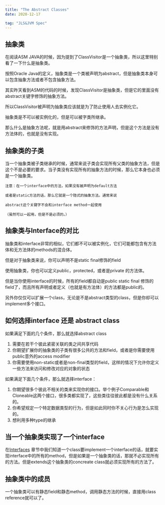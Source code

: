 ```yaml
---
title: "The Abstract Classes" 
date: 2020-12-17

tag: "JLS&JVM Spec"
---
```



## 抽象类

在阅读ASM JAVA的时候，因为提到了ClassVisitor是一个抽象类，所以这里特别看了一下什么是抽象类。

按照Oracle Java的定义，抽象类是一个类被声明为abstract，但是抽象类本身可以包含抽象方法或者不包含抽象方法。

其实昨天看到ASM的代码的时候，发现ClassVisitor是抽象类，但是它的里面没有abstract关键字修饰的抽象方法。

所以ClassVisitor被声明为抽象类应该就是为了防止使用人去实例化它。

抽象类是不可以被实例化的，但是可以被字类所继承。

那么什么是抽象方法呢，就是用abstract来修饰的方法声明，但是这个方法是没有方法体的，也就是没有实现。

## 抽象类的子类

当一个抽象类被子类继承的时候，通常来说子类会实现所有父类的抽象方法，但是这个不是必要的要求。当子类没有实现所有的抽象方法的时候，那么它本身也必须是一个抽象类。

```text
注意：在一个interface中的方法，如果没有被声明为default方法

或者是static方法的话，那么它就是一个隐式的抽象方法。通常来说

abstract这个关键字不会和interface method一起使用

（虽然可以一起用，但是不是必须的。）
```

## 抽象类与Interface的对比

抽象类和interface非常的相似，它们都不可以被实例化，它们可能都包含有方法体和无方法体的methods的混合体。

但是对于抽象类来说，你可以声明不是static final修饰的field

使用抽象类，你也可以定义public，protected，或者是private 的方法体。

但是当你使用interface的时候，所有的field都自动是public static final 修饰的field了，而且所有声明或者定义（也就是有方法体）的方法都是public的。

另外你仅仅可以扩展一个class，无论是不是abstract类型的class，但是你却可以implement多个接口。

## 如何选择interface 还是 abstract class

如果满足下面的几个条件，那么就选择abstract class

1. 需要在若干个彼此紧密关联的类之间共享代码
2. 你期望扩展你的抽象类的子类有很多公共的方法和field，或者是你需要使用public意外的access modifier
3. 你需要使用non-static或者是non-final类型的field，这样的情况下允许你定义一些方法来访问和修改对应的对象的状态

如果满足下面几个条件，那么就选择interface：

1. 你期望很多个彼此不相关的类来实现你的接口。举个例子Comparable和Cloneable这两个接口，很多类都实现了，这些类往往彼此都是没有什么关系的。
2. 你希望规定一个特定数据类型的行为，但是如此同时你不关心行为是怎么实现的。
3. 想利用多种type的继承

## 当一个抽象类实现了一个interface

在[Interfaces](https://docs.oracle.com/javase/tutorial/java/IandI/createinterface.html) 章节中我们知道一个class要implement一个interface的话，就要实现interface中的所有的method，但是如果是一个抽象类的话，那就不必实现所有的方法。但是extends这个抽象类的concreate class就必须实现所有的方法了。

## 抽象类中的成员

一个抽象类可以有静态field和静态method，调用静态方法的时候，直接用class reference就可以了。
